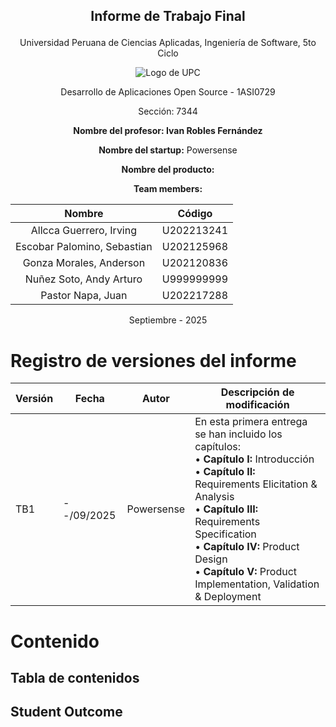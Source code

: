 ## <p align="center">Informe de Trabajo Final</p>

<p align="center">Universidad Peruana de Ciencias Aplicadas, Ingeniería de Software, 5to Ciclo</p>

<div align="center">
  <img src="https://i.imgur.com/37GXtIL.png" alt="Logo de UPC" />
</div>

<p align="center">Desarrollo de Aplicaciones Open Source - 1ASI0729</p>
<p align="center">Sección: 7344</p>
<p align="center"><strong>Nombre del profesor: Ivan Robles Fernández</strong></p>
<p align="center"><strong>Nombre del startup:</strong> Powersense</p>
<p align="center"><strong>Nombre del producto:</strong> </p>
<p align="center"><strong>Team members:</strong></p>

<div align="center">

|            Nombre             |    Código    |
|:-----------------------------:|:------------:|
| Allcca Guerrero, Irving       | U202213241   |
| Escobar Palomino, Sebastian   | U202125968   |
| Gonza Morales, Anderson       | U202120836   |
| Nuñez Soto, Andy Arturo       | U999999999   |
| Pastor Napa, Juan             | U202217288   |

</div>

<p align="center">Septiembre - 2025</p>

# Registro de versiones del informe
| Versión | Fecha      | Autor             | Descripción de modificación                                                                                                                                                                                                                                                                                       |
| ------- | ---------- | ----------------- | ----------------------------------------------------------------------------------------------------------------------------------------------------------------------------------------------------------------------------------------------------------------------------------------------------------------- |
| TB1    | --/09/2025 | Powersense | En esta primera entrega se han incluido los capítulos:<br>• **Capítulo I:** Introducción<br>• **Capítulo II:** Requirements Elicitation & Analysis<br>• **Capítulo III:** Requirements Specification<br>• **Capítulo IV:** Product Design<br>• **Capítulo V:** Product Implementation, Validation & Deployment |

# Contenido
## Tabla de contenidos
## Student Outcome

